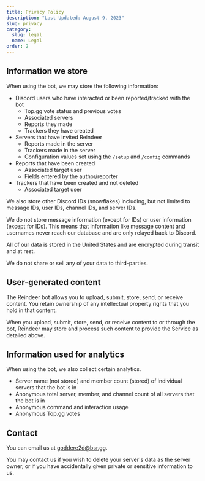 ```yaml
---
title: Privacy Policy
description: "Last Updated: August 9, 2023"
slug: privacy
category:
  slug: legal
  name: Legal
order: 2
---
```


## Information we store

When using the bot, we may store the following information:

- Discord users who have interacted or been reported/tracked with the bot
  - Top.gg vote status and previous votes
  - Associated servers
  - Reports they made
  - Trackers they have created
- Servers that have invited Reindeer
  - Reports made in the server
  - Trackers made in the server
  - Configuration values set using the `/setup` and `/config` commands
- Reports that have been created
  - Associated target user
  - Fields entered by the author/reporter
- Trackers that have been created and not deleted
  - Associated target user

We also store other Discord IDs (snowflakes) including, but not limited to message IDs, user IDs, channel IDs, and
server IDs.

We do not store message information (except for IDs) or user information (except for IDs). This means that information
like message content and usernames never reach our database and are only relayed back to Discord.

All of our data is stored in the United States and are encrypted during transit and at rest.

We do not share or sell any of your data to third-parties.

## User-generated content

The Reindeer bot allows you to upload, submit, store, send, or receive content. You retain ownership of any intellectual
property rights that you hold in that content.

When you upload, submit, store, send, or receive content to or through the bot, Reindeer may store and process such
content to provide the Service as detailed above.

## Information used for analytics

When using the bot, we also collect certain analytics.

- Server name (not stored) and member count (stored) of individual servers that the bot is in
- Anonymous total server, member, and channel count of all servers that the bot is in
- Anonymous command and interaction usage
- Anonymous Top.gg votes

## Contact

You can email us at [goddere2d@bsr.gg](mailto:goddere2d@bsr.gg).

You may contact us if you wish to delete your server's data as the server owner, or if you have accidentally given
private or sensitive information to us.
